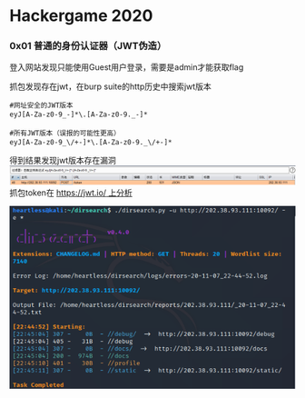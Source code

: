 # Hackergame 2020

### 0x01 普通的身份认证器（JWT伪造）

登入网站发现只能使用Guest用户登录，需要是admin才能获取flag

抓包发现存在jwt，在burp suite的http历史中搜索jwt版本

```
#网址安全的JWT版本
eyJ[A-Za-z0-9_-]*\.[A-Za-z0-9._-]*

#所有JWT版本（误报的可能性更高）
eyJ[A-Za-z0-9_\/+-]*\.[A-Za-z0-9._\/+-]*
```

得到结果发现jwt版本存在漏洞![](/assets/hkg2.png)抓包token在 [https://jwt.io/ 上分析](https://jwt.io/上分析)

![](/assets/hkg1.png)

